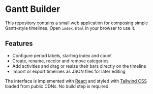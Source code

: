 # Gantt Builder

This repository contains a small web application for composing simple Gantt-style timelines. Open `index.html` in your browser to use it.

## Features
- Configure period labels, starting index and count
- Create, rename, recolor and remove categories
- Add activities and drag or resize their bars directly on the timeline
- Import or export timelines as JSON files for later editing

The interface is implemented with [React](https://react.dev/) and styled with [Tailwind CSS](https://tailwindcss.com/) loaded from public CDNs. No build step is required.
